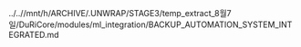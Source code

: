 ../..//mnt/h/ARCHIVE/.UNWRAP/STAGE3/temp_extract_8월7일/DuRiCore/modules/ml_integration/BACKUP_AUTOMATION_SYSTEM_INTEGRATED.md